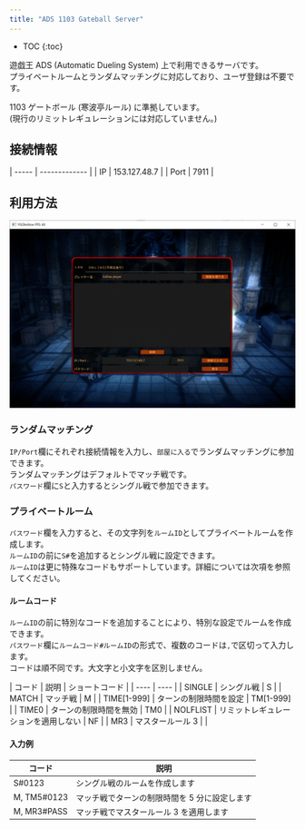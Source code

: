 ```yaml
---
title: "ADS 1103 Gateball Server"
---
```


- TOC
{:toc}

遊戯王 ADS (Automatic Dueling System) 上で利用できるサーバです。    
プライベートルームとランダムマッチングに対応しており、ユーザ登録は不要です。

1103 ゲートボール (寒波亭ルール) に準拠しています。  
(現行のリミットレギュレーションには対応していません。)

## 接続情報

| ----- | ------------- |
|  IP   | 153.127.48.7  |
|  Port | 7911          |

## 利用方法

![](/assets/2023-04-16-01.png)

### ランダムマッチング

`IP/Port`欄にそれぞれ接続情報を入力し、`部屋に入る`でランダムマッチングに参加できます。  
ランダムマッチングはデフォルトでマッチ戦です。  
`パスワード`欄に`S`と入力するとシングル戦で参加できます。

### プライベートルーム

`パスワード`欄を入力すると、その文字列を`ルームID`としてプライベートルームを作成します。  
`ルームID`の前に`S#`を追加するとシングル戦に設定できます。  
`ルームID`は更に特殊なコードもサポートしています。詳細については次項を参照してください。

#### ルームコード

`ルームID`の前に特別なコードを追加することにより、特別な設定でルームを作成できます。  
`パスワード`欄に`ルームコード#ルームID`の形式で、複数のコードは`,`で区切って入力します。  
コードは順不同です。大文字と小文字を区別しません。  

| コード | 説明 | ショートコード |
| ---- | ---- |
| SINGLE      | シングル戦 | S |
| MATCH       | マッチ戦 | M |
| TIME[1-999] | ターンの制限時間を設定 | TM[1-999] |
| TIME0       | ターンの制限時間を無効 | TM0       |
| NOLFLIST    | リミットレギュレーションを適用しない | NF |
| MR3         | マスタールール 3 | |

#### 入力例

| コード | 説明 |
| ---- | ---- |
| S#0123      | シングル戦のルームを作成します |
| M, TM5#0123 | マッチ戦でターンの制限時間を 5 分に設定します |
| M, MR3#PASS | マッチ戦でマスタールール 3 を適用します |